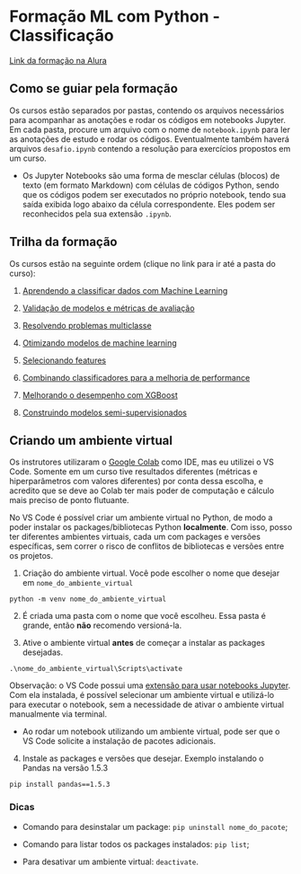 # Formação ML com Python - Classificação

[Link da formação na Alura](https://cursos.alura.com.br/formacao-machine-learning-python-classificacao)

## Como se guiar pela formação

Os cursos estão separados por pastas, contendo os arquivos necessários para acompanhar as anotações e rodar os códigos em notebooks Jupyter. Em cada pasta, procure um arquivo com o nome de `notebook.ipynb` para ler as anotações de estudo e rodar os códigos. Eventualmente também haverá arquivos `desafio.ipynb` contendo a resolução para exercícios propostos em um curso.

- Os Jupyter Notebooks são uma forma de mesclar células (blocos) de texto (em formato Markdown) com células de códigos Python, sendo que os códigos podem ser executados no próprio notebook, tendo sua saída exibida logo abaixo da célula correspondente. Eles podem ser reconhecidos pela sua extensão `.ipynb`.

## Trilha da formação

Os cursos estão na seguinte ordem (clique no link para ir até a pasta do curso):

1. [Aprendendo a classificar dados com Machine Learning](/introducao-classificacao/)

2. [Validação de modelos e métricas de avaliação](/validacao-e-metricas/)

3. [Resolvendo problemas multiclasse](/classificacao-multiclasse/)

4. [Otimizando modelos de machine learning](/otimizacao-modelos/)

5. [Selecionando features](/selecao-features/)

6. [Combinando classificadores para a melhoria de performance](/bagging-boosting/)

7. [Melhorando o desempenho com XGBoost](/XGBoost/)

8. [Construindo modelos semi-supervisionados](/aprendizado-semisupervisionado/)

## Criando um ambiente virtual

Os instrutores utilizaram o [Google Colab](https://colab.research.google.com) como IDE, mas eu utilizei o VS Code. Somente em um curso tive resultados diferentes (métricas e hiperparâmetros com valores diferentes) por conta dessa escolha, e acredito que se deve ao Colab ter mais poder de computação e cálculo mais preciso de ponto flutuante.

No VS Code é possível criar um ambiente virtual no Python, de modo a poder instalar os packages/bibliotecas Python **localmente**. Com isso, posso ter diferentes ambientes virtuais, cada um com packages e versões específicas, sem correr o risco de conflitos de bibliotecas e versões entre os projetos.

1. Criação do ambiente virtual. Você pode escolher o nome que desejar em `nome_do_ambiente_virtual`

```
python -m venv nome_do_ambiente_virtual
```

2. É criada uma pasta com o nome que você escolheu. Essa pasta é grande, então **não** recomendo versioná-la.

3. Ative o ambiente virtual **antes** de começar a instalar as packages desejadas.

```
.\nome_do_ambiente_virtual\Scripts\activate
```

Observação: o VS Code possui uma [extensão para usar notebooks Jupyter](https://marketplace.visualstudio.com/items?itemName=ms-toolsai.jupyter). Com ela instalada, é possível selecionar um ambiente virtual e utilizá-lo para executar o notebook, sem a necessidade de ativar o ambiente virtual manualmente via terminal.

- Ao rodar um notebook utilizando um ambiente virtual, pode ser que o VS Code solicite a instalação de pacotes adicionais.

4. Instale as packages e versões que desejar. Exemplo instalando o Pandas na versão 1.5.3

```
pip install pandas==1.5.3
```

### Dicas

- Comando para desinstalar um package: `pip uninstall nome_do_pacote`;

- Comando para listar todos os packages instalados: `pip list`;

- Para desativar um ambiente virtual: `deactivate`.